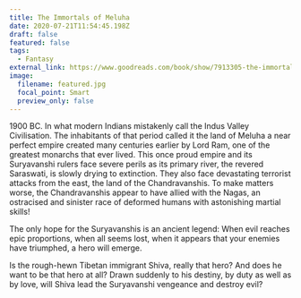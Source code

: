 ```yaml
---
title: The Immortals of Meluha
date: 2020-07-21T11:54:45.198Z
draft: false
featured: false
tags:
  - Fantasy
external_link: https://www.goodreads.com/book/show/7913305-the-immortals-of-meluha
image:
  filename: featured.jpg
  focal_point: Smart
  preview_only: false
---
```

1900 BC. In what modern Indians mistakenly call the Indus Valley Civilisation. The inhabitants of that period called it the land of Meluha a near perfect empire created many centuries earlier by Lord Ram, one of the greatest monarchs that ever lived. This once proud empire and its Suryavanshi rulers face severe perils as its primary river, the revered Saraswati, is slowly drying to extinction. They also face devastating terrorist attacks from the east, the land of the Chandravanshis. To make matters worse, the Chandravanshis appear to have allied with the Nagas, an ostracised and sinister race of deformed humans with astonishing martial skills!

The only hope for the Suryavanshis is an ancient legend: When evil reaches epic proportions, when all seems lost, when it appears that your enemies have triumphed, a hero will emerge.

Is the rough-hewn Tibetan immigrant Shiva, really that hero? And does he want to be that hero at all? Drawn suddenly to his destiny, by duty as well as by love, will Shiva lead the Suryavanshi vengeance and destroy evil?